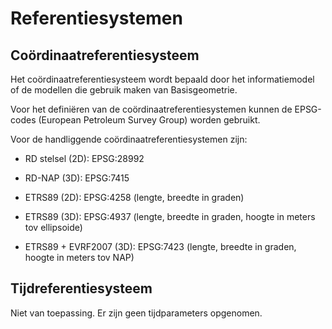 Referentiesystemen
==================

Coördinaatreferentiesysteem
---------------------------

Het coördinaatreferentiesysteem wordt bepaald door het informatiemodel of de modellen die gebruik maken van Basisgeometrie.

Voor het definiëren van de coördinaatreferentiesystemen kunnen de EPSG-codes
(European Petroleum Survey Group) worden gebruikt.

Voor de handliggende coördinaatreferentiesystemen zijn:

-   RD stelsel (2D): EPSG:28992

-   RD-NAP (3D): EPSG:7415

-   ETRS89 (2D): EPSG:4258 (lengte, breedte in graden)

-   ETRS89 (3D): EPSG:4937 (lengte, breedte in graden, hoogte in meters tov
    ellipsoide)

-   ETRS89 + EVRF2007 (3D): EPSG:7423 (lengte, breedte in graden, hoogte in
    meters tov NAP)

Tijdreferentiesysteem
---------------------

Niet van toepassing. Er zijn geen tijdparameters opgenomen.
